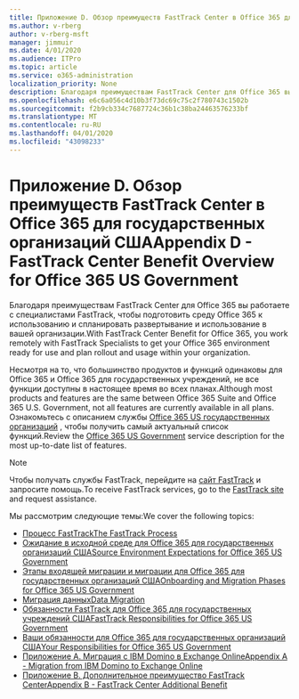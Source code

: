 ```yaml
---
title: Приложение D. Обзор преимуществ FastTrack Center в Office 365 для государственных организаций США
ms.author: v-rberg
author: v-rberg-msft
manager: jimmuir
ms.date: 4/01/2020
ms.audience: ITPro
ms.topic: article
ms.service: o365-administration
localization_priority: None
description: Благодаря преимуществам FastTrack Center для Office 365 вы работаете с специалистами FastTrack, чтобы подготовить среду Office 365 к использованию и спланировать развертывание и использование в вашей организации.
ms.openlocfilehash: e6c6a056c4d10b3f73dc69c75c2f780743c1502b
ms.sourcegitcommit: f2b9cb334c7687724c36b1c38ba24463576233bf
ms.translationtype: MT
ms.contentlocale: ru-RU
ms.lasthandoff: 04/01/2020
ms.locfileid: "43098233"
---
```

# <a name="appendix-d---fasttrack-center-benefit-overview-for-office-365-us-government"></a><span data-ttu-id="17dab-103">Приложение D. Обзор преимуществ FastTrack Center в Office 365 для государственных организаций США</span><span class="sxs-lookup"><span data-stu-id="17dab-103">Appendix D - FastTrack Center Benefit Overview for Office 365 US Government</span></span>

<span data-ttu-id="17dab-104">Благодаря преимуществам FastTrack Center для Office 365 вы работаете с специалистами FastTrack, чтобы подготовить среду Office 365 к использованию и спланировать развертывание и использование в вашей организации.</span><span class="sxs-lookup"><span data-stu-id="17dab-104">With FastTrack Center Benefit for Office 365, you work remotely with FastTrack Specialists to get your Office 365 environment ready for use and plan rollout and usage within your organization.</span></span> 
  
<span data-ttu-id="17dab-105">Несмотря на то, что большинство продуктов и функций одинаковы для Office 365 и Office 365 для государственных учреждений, не все функции доступны в настоящее время во всех планах.</span><span class="sxs-lookup"><span data-stu-id="17dab-105">Although most products and features are the same between Office 365 Suite and Office 365 U.S. Government, not all features are currently available in all plans.</span></span> <span data-ttu-id="17dab-106">Ознакомьтесь с описанием службы [Office 365 US государственных организаций](https://aka.ms/aboutgovcloud) , чтобы получить самый актуальный список функций.</span><span class="sxs-lookup"><span data-stu-id="17dab-106">Review the [Office 365 US Government](https://aka.ms/aboutgovcloud) service description for the most up-to-date list of features.</span></span>

> [!NOTE]
> <span data-ttu-id="17dab-107">Чтобы получать службы FastTrack, перейдите на [сайт FastTrack](https://go.microsoft.com/fwlink/?linkid=780698) и запросите помощь.</span><span class="sxs-lookup"><span data-stu-id="17dab-107">To receive FastTrack services, go to the [FastTrack site](https://go.microsoft.com/fwlink/?linkid=780698) and request assistance.</span></span>  

<span data-ttu-id="17dab-108">Мы рассмотрим следующие темы:</span><span class="sxs-lookup"><span data-stu-id="17dab-108">We cover the following topics:</span></span>
- [<span data-ttu-id="17dab-109">Процесс FastTrack</span><span class="sxs-lookup"><span data-stu-id="17dab-109">The FastTrack Process</span></span>](O365-fasttrack-process.md) 
- [<span data-ttu-id="17dab-110">Ожидание в исходной среде для Office 365 для государственных организаций США</span><span class="sxs-lookup"><span data-stu-id="17dab-110">Source Environment Expectations for Office 365 US Government</span></span>](US-Gov-appendix-source-environment-expectations.md)   
- [<span data-ttu-id="17dab-111">Этапы входящей миграции и миграции для Office 365 для государственных организаций США</span><span class="sxs-lookup"><span data-stu-id="17dab-111">Onboarding and Migration Phases for Office 365 US Government</span></span>](US-Gov-appendix-onboarding-and-migration.md)
- [<span data-ttu-id="17dab-112">Миграция данных</span><span class="sxs-lookup"><span data-stu-id="17dab-112">Data Migration</span></span>](O365-data-migration.md)    
- [<span data-ttu-id="17dab-113">Обязанности FastTrack для Office 365 для государственных учреждений США</span><span class="sxs-lookup"><span data-stu-id="17dab-113">FastTrack Responsibilities for Office 365 US Government</span></span>](US-Gov-appendix-fasttrack-responsibilities.md)   
- [<span data-ttu-id="17dab-114">Ваши обязанности для Office 365 для государственных организаций США</span><span class="sxs-lookup"><span data-stu-id="17dab-114">Your Responsibilities for Office 365 US Government</span></span>](US-Gov-appendix-your-responsibilities.md) 
- [<span data-ttu-id="17dab-115">Приложение А. Миграция с IBM Domino в Exchange Online</span><span class="sxs-lookup"><span data-stu-id="17dab-115">Appendix A - Migration from IBM Domino to Exchange Online</span></span>](O365-from-ibm-domino-to-exchange-online.md)   
- [<span data-ttu-id="17dab-116">Приложение B. Дополнительное преимущество FastTrack Center</span><span class="sxs-lookup"><span data-stu-id="17dab-116">Appendix B - FastTrack Center Additional Benefit</span></span>](O365-fasttrack-additional-benefits.md)
